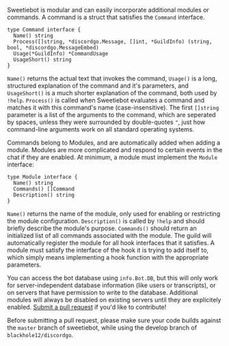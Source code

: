 Sweetiebot is modular and can easily incorporate additional modules or commands. A command is a struct that satisfies the `Command` interface. 

    type Command interface {
      Name() string
      Process([]string, *discordgo.Message, []int, *GuildInfo) (string, bool, *discordgo.MessageEmbed)
      Usage(*GuildInfo) *CommandUsage
      UsageShort() string
    }
    
`Name()` returns the actual text that invokes the command, `Usage()` is a long, structured explanation of the command and it's parameters, and `UsageShort()` is a much shorter explanation of the command, both used by `!help`. `Process()` is called when Sweetiebot evaluates a command and matches it with this command's name (case-insensitive). The first `[]string` parameter is a list of the arguments to the command, which are seperated by spaces, unless they were surrounded by double-quotes `"`, just how command-line arguments work on all standard operating systems.

Commands belong to Modules, and are automatically added when adding a module. Modules are more complicated and respond to certain events in the chat if they are enabled. At minimum, a module must implement the `Module` interface:

    type Module interface {
      Name() string
      Commands() []Command
      Description() string
    }
    
`Name()` returns the name of the module, only used for enabling or restricting the module configuration. `Description()` is called by `!help` and should briefly describe the module's purpose. `Commands()` should return an initialized list of all commands associated with the module. The guild will automatically register the module for all hook interfaces that it satisfies. A module must satisfy the interface of the hook it is trying to add itself to, which simply means implementing a hook function with the appropriate parameters.
    
You can access the bot database using `info.Bot.DB`, but this will only work for server-independent database information (like users or transcripts), or on servers that have permission to write to the database. Additional modules will always be disabled on existing servers until they are explicitely enabled. [Submit a pull request](https://github.com/blackhole12/sweetiebot/pull/new/master) if you'd like to contribute!

Before submitting a pull request, please make sure your code builds against the `master` branch of sweetiebot, while using the develop branch of `blackhole12/discordgo`.
